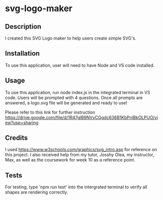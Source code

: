 # svg-logo-maker

## Description

I created this SVG Logo maker to help users create simple SVG's. 



## Installation
To use this application, user will need to have Node and VS code installed.

## Usage

To use this application, run node index.js in the integrated terminal in VS code. Users will be prompted with 4 questions. Once all prompts are answered, a logo.svg file will be generated and ready to use!

Please refer to this link for further instruction https://drive.google.com/file/d/1R47glB9NVyCGgdc636B1KbPnlBkOLPUO/view?usp=sharing



## Credits
I used https://www.w3schools.com/graphics/svg_intro.asp for reference on this project. I also received help from my tutor, Josshy Olea, my instructor, Max, as well as the coursework for week 10 as a reference point. 


## Tests

For testing, type 'npm run test' into the intergrated terminal to verify all shapes are rendering correctly.